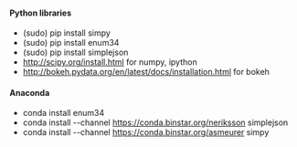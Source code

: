 #### Python libraries
- (sudo) pip install simpy
- (sudo) pip install enum34
- (sudo) pip install simplejson
- http://scipy.org/install.html for numpy, ipython
- http://bokeh.pydata.org/en/latest/docs/installation.html for bokeh

#### Anaconda
- conda install enum34
- conda install --channel https://conda.binstar.org/neriksson simplejson
- conda install --channel https://conda.binstar.org/asmeurer simpy
